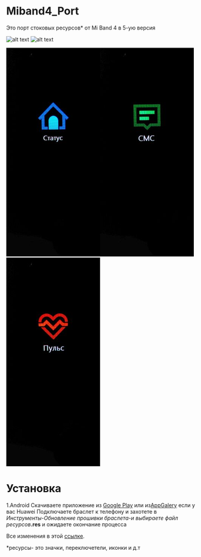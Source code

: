 # Miband4_Port
Это порт стоковых ресурсов* от Mi Band 4 в 5-ую версия

![alt text](https://img.shields.io/badge/release-0.2-green)
![alt text](https://img.shields.io/badge/ONLY-MIBAND%205-red)

![alt text](https://github.com/luckusmi/Miband4_Port/blob/Main/Photos/20230824_111252.jpg)![alt text](https://github.com/luckusmi/Miband4_Port/blob/Main/Photos/20230824_111302.jpg)![alt text](https://github.com/luckusmi/Miband4_Port/blob/Main/Photos/20230824_111258.jpg)

# Установка
1.Android
Скачиваете приложение из [Google Play](https://play.google.com/store/apps/details?id=com.mc.miband1) или из[AppGalery](https://appgallery.huawei.com/app/C105746385?sharePrepath=ag&locale=ru_RU&source=appshare&subsource=C105746385&shareTo=com.google.android.gm&shareFrom=appmarket&shareIds=70385539f32142af851f20bafb9016e8_com.google.android.gm&callType=SHARE%25A0) если у вас Huawei
Подключаете браслет к телефону и захотете в _Инструменты-Обновление прошивки браслета-и выбираете файл ресурсов_**.res** и ожидаете окончание процесса


Все изменения в этой [ссылке](https://github.com/luckusmi/Miband4_Port/blob/Main/Edit.md).

*ресурсы- это значки, переключетели, иконки и д.т


